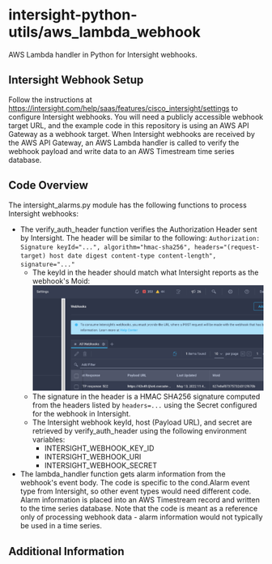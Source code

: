# intersight-python-utils/aws_lambda_webhook

AWS Lambda handler in Python for Intersight webhooks.

## Intersight Webhook Setup
Follow the instructions at https://intersight.com/help/saas/features/cisco_intersight/settings to configure Intersight webhooks.  You will need a publicly accessible webhook target URL, and the example code in this repository is using an AWS API Gateway as a webhook target.  When Intersight webhooks are received by the AWS API Gateway, an AWS Lambda handler is called to verify the webhook payload and write data to an AWS Timestream time series database.

## Code Overview
The intersight_alarms.py module has the following functions to process Intersight webhooks:
  - The verify_auth_header function verifies the Authorization Header sent by Intersight.  The header will be similar to the following: ```Authorization: Signature keyId="...", algorithm="hmac-sha256", headers="(request-target) host date digest content-type content-length", signature="..."```
    - The keyId in the header should match what Intersight reports as the webhook's Moid:
    ![Webhook keyID (Moid)](images/webhook_moid.png)
    - The signature in the header is a HMAC SHA256 signature computed from the headers listed by ```headers=...``` using the Secret configured for the webhook in Intersight.
    - The Intersight webhook keyId, host (Payload URL), and secret are retrieved by verify_auth_header using the following environment variables:
      - INTERSIGHT_WEBHOOK_KEY_ID
      - INTERSIGHT_WEBHOOK_URI
      - INTERSIGHT_WEBHOOK_SECRET
  - The lambda_handler function gets alarm information from the webhook's event body.  The code is specific to the cond.Alarm event type from Intersight, so other event types would need different code.  Alarm information is placed into an AWS Timestream record and written to the time series database.  Note that the code is meant as a reference only of processing webhook data - alarm information would not typically be used in a time series.
      
## Additional Information
